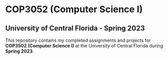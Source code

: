 # COP3052 (Computer Science I)

## University of Central Florida - Spring 2023

This repository contains my completed assignments and projects for **COP3502 (Computer Science I)** at the University of Central Florida during **Spring 2023**.

